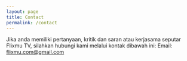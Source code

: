 ```yaml
---
layout: page
title: Contact
permalink: /contact
---
```

Jika anda memiliki pertanyaan, kritik dan saran atau kerjasama seputar Flixmu TV, silahkan hubungi kami melalui kontak dibawah ini:
Email: flixmu.com@gmail.com
